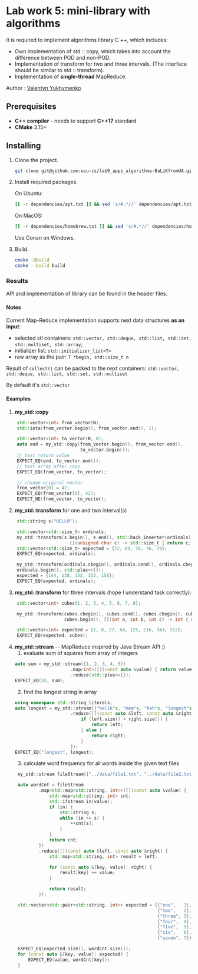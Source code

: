 # Lab work 5: mini-library with algorithms

It is required to implement algorithms library C ++, which includes:

- Own implementation of std :: copy, which takes into account the difference between POD and non-POD.
- Implementation of transform for two and three intervals. (The interface should be similar to std :: transform).
- Implementation of **single-thread** MapReduce.

Author : [Valentyn Yukhymenko](https://github.com/BaLiKfromUA)

## Prerequisites

- **C++ compiler** - needs to support **C++17** standard
- **CMake** 3.15+

## Installing

1. Clone the project.
    ```bash
    git clone git@github.com:ucu-cs/lab9_apps_algorithms-BaLiKfromUA.git
    ```
2. Install required packages.

   On Ubuntu:
   ```bash
   [[ -r dependencies/apt.txt ]] && sed 's/#.*//' dependencies/apt.txt | xargs sudo apt-get install -y
   ```
   On MacOS:
   ```bash
   [[ -r dependencies/homebrew.txt ]] && sed 's/#.*//' dependencies/homebrew.txt | xargs brew install
   ```
   Use Conan on Windows.
3. Build.
    ```bash
    cmake -Bbuild
    cmake --build build
    ```

### Results

API and implementation of library can be found in the header files.

#### Notes

Current Map-Reduce implementation supports next data structures **as an input**:
- selected stl containers: `std::vector, std::deque, std::list, std::set, std::multiset, std::array`;
- initializer list: `std::initializer_list<T>`
- raw array as the pair: `T *begin, std::size_t n`

Result of `collect()` can be packed to the next containers: `std::vector, std::deque, std::list, std::set, std::multiset`

By default it's `std::vector`

#### Examples

1. **my_std::copy**
```cpp
    std::vector<int> from_vector(N);
    std::iota(from_vector.begin(), from_vector.end(), 1);

    std::vector<int> to_vector(N, 0);
    auto end = my_std::copy(from_vector.begin(), from_vector.end(),
                            to_vector.begin());
    // test return value
    EXPECT_EQ(end, to_vector.end());
    // test array after copy
    EXPECT_EQ(from_vector, to_vector);

    // change original vector
    from_vector[0] = 42;
    EXPECT_EQ(from_vector[0], 42);
    EXPECT_NE(from_vector, to_vector);
```

2. **my_std::transform** for one and two interval(s)
```cpp
    std::string s("HELLO");

    std::vector<std::size_t> ordinals;
    my_std::transform(s.begin(), s.end(), std::back_inserter(ordinals),
                        [](unsigned char c) -> std::size_t { return c; });
    std::vector<std::size_t> expected = {72, 69, 76, 76, 79};
    EXPECT_EQ(expected, ordinals);

    my_std::transform(ordinals.cbegin(), ordinals.cend(), ordinals.cbegin(),
    ordinals.begin(), std::plus<>{});
    expected = {144, 138, 152, 152, 158};
    EXPECT_EQ(expected, ordinals);
```
3. **my_std::transform** for three intervals (hope I understand task correctly):
```cpp
    std::vector<int> cubes{1, 2, 3, 4, 5, 6, 7, 8};

    my_std::transform(cubes.cbegin(), cubes.cend(), cubes.cbegin(), cubes.cbegin(),
                      cubes.begin(), [](int a, int b, int c) -> int { return a * b * c; });

    std::vector<int> expected = {1, 8, 27, 64, 125, 216, 343, 512};
    EXPECT_EQ(expected, cubes);
```
4. **my_std::stream** -- MapReduce inspired by Java Stream API :)
   1. evaluate sum of squares from array of integers
   ```cpp
   auto sum = my_std::stream({1, 2, 3, 4, 5})
                        .map<int>([](const auto &value) { return value * value; })
                        .reduce(std::plus<>{});
   EXPECT_EQ(55, sum);
   ```
   2. find the longest string in array
   ```cpp
   using namespace std::string_literals;
   auto longest = my_std::stream({"balik"s, "mem"s, "heh"s, "longest"s, "test"s, "stream"s})
                        .reduce([](const auto &left, const auto &right) {
                            if (left.size() > right.size()) {
                                return left;
                            } else {
                                return right;
                            }
                        });
   EXPECT_EQ("longest", longest);
   ```
   3. calculate word frequency for all words inside the given text files
   ```cpp
    my_std::stream fileStream({"../data/file1.txt", "../data/file2.txt", "../data/file3.txt"});

    auto wordCnt = fileStream
            .map<std::map<std::string, int>>([](const auto &value) {
                std::map<std::string, int> cnt;
                std::ifstream in(value);
                if (in) {
                    std::string s;
                    while (in >> s) {
                        ++cnt[s];
                    }
                }
                return cnt;
            })
            .reduce([](const auto &left, const auto &right) {
                std::map<std::string, int> result = left;

                for (const auto &[key, value]: right) {
                    result[key] += value;
                }

                return result;
            });

    std::vector<std::pair<std::string, int>> expected = {{"one",   1},
                                                         {"two",   2},
                                                         {"three", 3},
                                                         {"four",  4},
                                                         {"five",  5},
                                                         {"six",   6},
                                                         {"seven", 7}};

    EXPECT_EQ(expected.size(), wordCnt.size());
    for (const auto &[key, value]: expected) {
        EXPECT_EQ(value, wordCnt[key]);
    }
   ```
